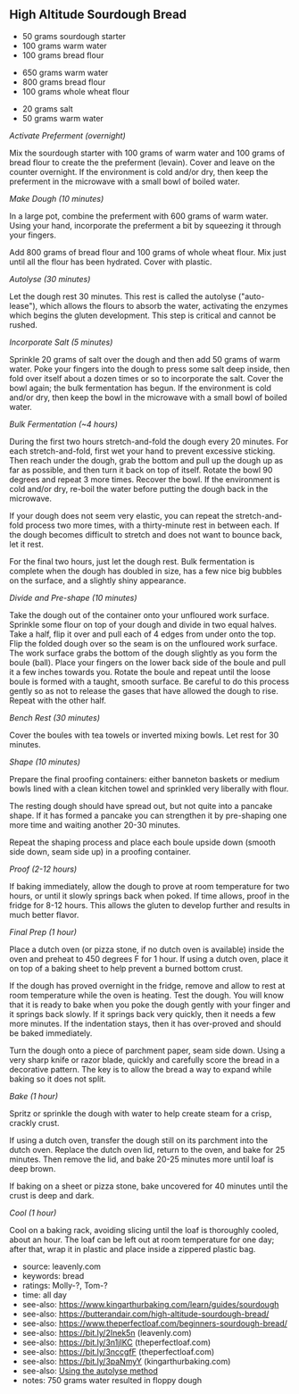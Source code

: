 High Altitude Sourdough Bread
-----------------------------

- 50 grams sourdough starter
- 100 grams warm water
- 100 grams bread flour
<!-- -->
- 650 grams warm water
- 800 grams bread flour
- 100 grams whole wheat flour
<!-- -->
- 20 grams salt
- 50 grams warm water

*Activate Preferment (overnight)*

Mix the sourdough starter with 100 grams of warm water and 100 grams
of bread flour to create the the preferment (levain).  Cover and leave
on the counter overnight.  If the environment is cold and/or dry, then
keep the preferment in the microwave with a small bowl of boiled
water.

*Make Dough (10 minutes)*

In a large pot, combine the preferment with 600 grams of warm water.
Using your hand, incorporate the preferment a bit by squeezing it
through your fingers.

Add 800 grams of bread flour and 100 grams of whole wheat flour.  Mix
just until all the flour has been hydrated. Cover with plastic.

*Autolyse (30 minutes)*

Let the dough rest 30 minutes.  This rest is called the autolyse
("auto-lease"), which allows the flours to absorb the water,
activating the enzymes which begins the gluten development. This step
is critical and cannot be rushed.

*Incorporate Salt (5 minutes)*

Sprinkle 20 grams of salt over the dough and then add 50 grams of warm
water.  Poke your fingers into the dough to press some salt deep
inside, then fold over itself about a dozen times or so to incorporate
the salt. Cover the bowl again; the bulk fermentation has begun.  If
the environment is cold and/or dry, then keep the bowl in the
microwave with a small bowl of boiled water.

*Bulk Fermentation (~4 hours)*

During the first two hours stretch-and-fold the dough every 20
minutes.  For each stretch-and-fold, first wet your hand to prevent
excessive sticking.  Then reach under the dough, grab the bottom and
pull up the dough up as far as possible, and then turn it back on top
of itself.  Rotate the bowl 90 degrees and repeat 3 more times.
Recover the bowl.  If the environment is cold and/or dry, re-boil the
water before putting the dough back in the microwave.

If your dough does not seem very elastic, you can repeat the
stretch-and-fold process two more times, with a thirty-minute rest in
between each. If the dough becomes difficult to stretch and does not
want to bounce back, let it rest.

For the final two hours, just let the dough rest.  Bulk fermentation
is complete when the dough has doubled in size, has a few nice big
bubbles on the surface, and a slightly shiny appearance.

*Divide and Pre-shape (10 minutes)*

Take the dough out of the container onto your unfloured work surface.
Sprinkle some flour on top of your dough and divide in two equal
halves.  Take a half, flip it over and pull each of 4 edges from under
onto the top.  Flip the folded dough over so the seam is on the
unfloured work surface.  The work surface grabs the bottom of the
dough slightly as you form the boule (ball).  Place your fingers on
the lower back side of the boule and pull it a few inches towards you.
Rotate the boule and repeat until the loose boule is formed with a
taught, smooth surface.  Be careful to do this process gently so as
not to release the gases that have allowed the dough to rise.  Repeat
with the other half.

*Bench Rest (30 minutes)*

Cover the boules with tea towels or inverted mixing bowls.  Let rest
for 30 minutes.

*Shape (10 minutes)*

Prepare the final proofing containers: either banneton baskets or
medium bowls lined with a clean kitchen towel and sprinkled very
liberally with flour.

The resting dough should have spread out, but not quite into a pancake
shape. If it has formed a pancake you can strengthen it by pre-shaping
one more time and waiting another 20-30 minutes.

Repeat the shaping process and place each boule upside down (smooth
side down, seam side up) in a proofing container.

*Proof (2-12 hours)*

If baking immediately, allow the dough to prove at room temperature
for two hours, or until it slowly springs back when poked.  If time
allows, proof in the fridge for 8-12 hours.  This allows the gluten to
develop further and results in much better flavor.

*Final Prep (1 hour)*

Place a dutch oven (or pizza stone, if no dutch oven is available)
inside the oven and preheat to 450 degrees F for 1 hour.  If using a
dutch oven, place it on top of a baking sheet to help prevent a burned
bottom crust.

If the dough has proved overnight in the fridge, remove and allow to
rest at room temperature while the oven is heating.  Test the dough.
You will know that it is ready to bake when you poke the dough gently
with your finger and it springs back slowly.  If it springs back very
quickly, then it needs a few more minutes.  If the indentation stays,
then it has over-proved and should be baked immediately.

Turn the dough onto a piece of parchment paper, seam side down.  Using
a very sharp knife or razor blade, quickly and carefully score the
bread in a decorative pattern. The key is to allow the bread a way to
expand while baking so it does not split.

*Bake (1 hour)*

Spritz or sprinkle the dough with water to help create steam for a
crisp, crackly crust.

If using a dutch oven, transfer the dough still on its parchment into
the dutch oven.  Replace the dutch oven lid, return to the oven, and
bake for 25 minutes.  Then remove the lid, and bake 20-25 minutes
more until loaf is deep brown.

If baking on a sheet or pizza stone, bake uncovered for 40 minutes
until the crust is deep and dark.

*Cool (1 hour)*

Cool on a baking rack, avoiding slicing until the loaf is thoroughly
cooled, about an hour.  The loaf can be left out at room temperature
for one day; after that, wrap it in plastic and place inside a
zippered plastic bag.

- source: leavenly.com
- keywords: bread
- ratings: Molly-?, Tom-?
- time: all day
- see-also: https://www.kingarthurbaking.com/learn/guides/sourdough
- see-also: https://butterandair.com/high-altitude-sourdough-bread/
- see-also: https://www.theperfectloaf.com/beginners-sourdough-bread/
- see-also: https://bit.ly/2Inek5n (leavenly.com)
- see-also: https://bit.ly/3n1jIKC (theperfectloaf.com)
- see-also: https://bit.ly/3nccgfF (theperfectloaf.com)
- see-also: https://bit.ly/3paNmyY (kingarthurbaking.com)
- see-also: [Using the autolyse method](www.kingarthurbaking.com/blog/2017/09/29/using-the-autolyse-method)
- notes: 750 grams water resulted in floppy dough

